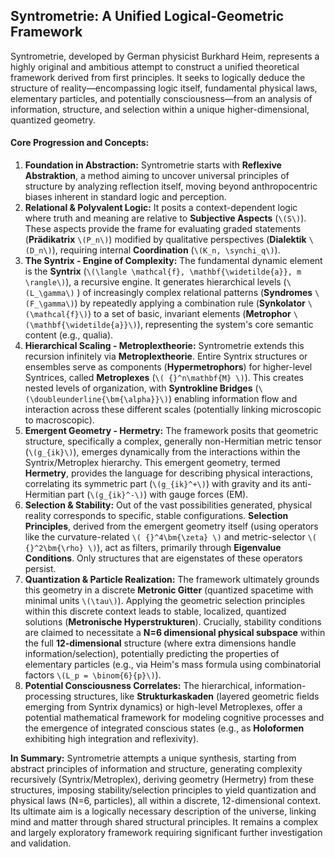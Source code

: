 ## Syntrometrie: A Unified Logical-Geometric Framework

Syntrometrie, developed by German physicist Burkhard Heim, represents a highly original and ambitious attempt to construct a unified theoretical framework derived from first principles. It seeks to logically deduce the structure of reality—encompassing logic itself, fundamental physical laws, elementary particles, and potentially consciousness—from an analysis of information, structure, and selection within a unique higher-dimensional, quantized geometry.

#### Core Progression and Concepts:

1.  **Foundation in Abstraction:** Syntrometrie starts with **Reflexive Abstraktion**, a method aiming to uncover universal principles of structure by analyzing reflection itself, moving beyond anthropocentric biases inherent in standard logic and perception.
2.  **Relational & Polyvalent Logic:** It posits a context-dependent logic where truth and meaning are relative to **Subjective Aspects** (`\(S\)`). These aspects provide the frame for evaluating graded statements (**Prädikatrix** `\(P_n\)`) modified by qualitative perspectives (**Dialektik** `\(D_n\)`), requiring internal **Coordination** (`\(K_n, \synchi_q\)`).
3.  **The Syntrix - Engine of Complexity:** The fundamental dynamic element is the **Syntrix** (`\(\langle \mathcal{f}, \mathbf{\widetilde{a}}, m \rangle\)`), a recursive engine. It generates hierarchical levels (`\(L_\gamma\)` ) of increasingly complex relational patterns (**Syndromes** `\(F_\gamma\)`) by repeatedly applying a combination rule (**Synkolator** `\(\mathcal{f}\)`) to a set of basic, invariant elements (**Metrophor** `\(\mathbf{\widetilde{a}}\)`), representing the system's core semantic content (e.g., qualia).
4.  **Hierarchical Scaling - Metroplextheorie:** Syntrometrie extends this recursion infinitely via **Metroplextheorie**. Entire Syntrix structures or ensembles serve as components (**Hypermetrophors**) for higher-level Syntrices, called **Metroplexes** (`\( {}^n\mathbf{M} \)`). This creates nested levels of organization, with **Syntrokline Bridges** (`\(\doubleunderline{\bm{\alpha}}\)`) enabling information flow and interaction across these different scales (potentially linking microscopic to macroscopic).
5.  **Emergent Geometry - Hermetry:** The framework posits that geometric structure, specifically a complex, generally non-Hermitian metric tensor (`\(g_{ik}\)`), emerges dynamically from the interactions within the Syntrix/Metroplex hierarchy. This emergent geometry, termed **Hermetry**, provides the language for describing physical interactions, correlating its symmetric part (`\(g_{ik}^+\)`) with gravity and its anti-Hermitian part (`\(g_{ik}^-\)`) with gauge forces (EM).
6.  **Selection & Stability:** Out of the vast possibilities generated, physical reality corresponds to specific, stable configurations. **Selection Principles**, derived from the emergent geometry itself (using operators like the curvature-related `\( {}^4\bm{\zeta} \)` and metric-selector `\( {}^2\bm{\rho} \)`), act as filters, primarily through **Eigenvalue Conditions**. Only structures that are eigenstates of these operators persist.
7.  **Quantization & Particle Realization:** The framework ultimately grounds this geometry in a discrete **Metronic Gitter** (quantized spacetime with minimal units `\(\tau\)`). Applying the geometric selection principles within this discrete context leads to stable, localized, quantized solutions (**Metronische Hyperstrukturen**). Crucially, stability conditions are claimed to necessitate a **N=6 dimensional physical subspace** within the full **12-dimensional** structure (where extra dimensions handle information/selection), potentially predicting the properties of elementary particles (e.g., via Heim's mass formula using combinatorial factors `\(L_p = \binom{6}{p}\)`).
8.  **Potential Consciousness Correlates:** The hierarchical, information-processing structures, like **Strukturkaskaden** (layered geometric fields emerging from Syntrix dynamics) or high-level Metroplexes, offer a potential mathematical framework for modeling cognitive processes and the emergence of integrated conscious states (e.g., as **Holoformen** exhibiting high integration and reflexivity).

**In Summary:** Syntrometrie attempts a unique synthesis, starting from abstract principles of information and structure, generating complexity recursively (Syntrix/Metroplex), deriving geometry (Hermetry) from these structures, imposing stability/selection principles to yield quantization and physical laws (N=6, particles), all within a discrete, 12-dimensional context. Its ultimate aim is a logically necessary description of the universe, linking mind and matter through shared structural principles. It remains a complex and largely exploratory framework requiring significant further investigation and validation.
